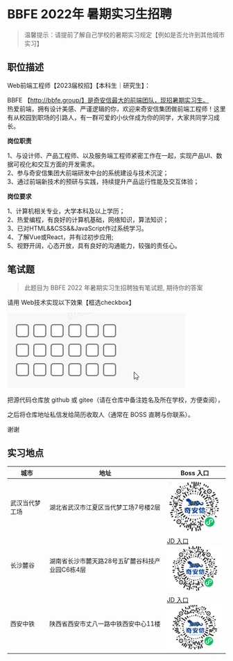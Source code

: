 # BBFE 2022年 暑期实习生招聘

>  温馨提示：请提前了解自己学校的暑期实习规定【例如是否允许到其他城市实习】  
## 职位描述

Web前端工程师【2023届校招】【本科生｜研究生】：

BBFE 【http://bbfe.group/】是奇安信最大的前端团队，现招暑期实习生。  
热爱前端，拥有设计美感、严谨逻辑的你，欢迎来奇安信集团做前端工程师！这里有从校园到职场的引路人，有一群可爱的小伙伴成为你的同学，大家共同学习成长。  

**岗位职责**  

1、与设计师、产品工程师、以及服务端工程师紧密工作在一起，实现产品UI、数据可视化和交互方面的开发需求。  
2、参与奇安信集团大前端研发中台的系统建设与技术沉淀；  
3、通过前端新技术的预研与实践，持续提升产品运行性能及交互体验；   

**岗位要求**  

1、计算机相关专业，大学本科及以上学历；  
2、热爱编程，有良好的计算机基础，网络知识，算法知识；  
3、已对HTML&&CSS&&JavaScript作过系统学习。  
4、了解Vue或React，并有过初步应用;  
5、视野开阔，心态开放，具有良好的沟通能力，较强的责任心。  


## 笔试题

> 此题目为 BBFE 2022 年暑期实习生招聘独有笔试题, 期待你的答案

请用 Web技术实现以下效果【框选checkbox】  

![框选checkbox](./box-selection-checkbox.gif)

把源代码仓库放 github 或 gitee（请在仓库中备注姓名及所在学校，方便查阅），

之后将仓库地址私信发给简历收取人（通常在 BOSS 直聘与你联系）。

谢谢

## 实习地点

| 城市           | 地址                                            | Boss 入口                                                    |
| -------------- | ----------------------------------------------- | ------------------------------------------------------------ |
| 武汉当代梦工场 | 湖北省武汉市江夏区当代梦工场7号楼2层            | ![Boss 二维码](./wuhan-zhaoping.png)                                                             | 
| 长沙麓谷       | 湖南省长沙市麓天路28号五矿麓谷科技产业园C6栋4层 | [JD 入口](https://www.zhipin.com/job_detail/105f1896b752bd8f1XZ839u-EVFR.html) <br /> ![Boss 二维码](./changsha-zhaopin.png)                                                              |
| 西安中铁       | 陕西省西安市丈八一路中铁西安中心11楼            | [JD 入口](https://www.zhipin.com/job_detail/4f7e3a2a993c63201XV72tW8FVZW.html) <br /> ![Boss 二维码](./xian-zhaopin.png)|


<style type="text/css">
  td  img {
    width: 162px;
  }
<style>